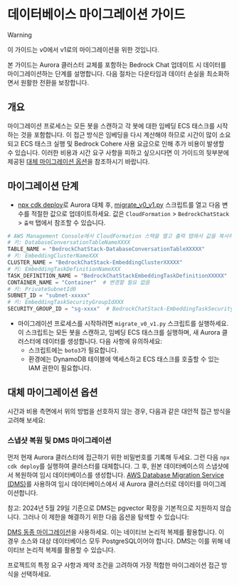 # 데이터베이스 마이그레이션 가이드

> [!Warning]
> 이 가이드는 v0에서 v1로의 마이그레이션을 위한 것입니다.

본 가이드는 Aurora 클러스터 교체를 포함하는 Bedrock Chat 업데이트 시 데이터를 마이그레이션하는 단계를 설명합니다. 다음 절차는 다운타임과 데이터 손실을 최소화하면서 원활한 전환을 보장합니다.

## 개요

마이그레이션 프로세스는 모든 봇을 스캔하고 각 봇에 대한 임베딩 ECS 태스크를 시작하는 것을 포함합니다. 이 접근 방식은 임베딩을 다시 계산해야 하므로 시간이 많이 소요되고 ECS 태스크 실행 및 Bedrock Cohere 사용 요금으로 인해 추가 비용이 발생할 수 있습니다. 이러한 비용과 시간 요구 사항을 피하고 싶으시다면 이 가이드의 뒷부분에 제공된 [대체 마이그레이션 옵션](#alternative-migration-options)을 참조하시기 바랍니다.

## 마이그레이션 단계

- [npx cdk deploy](../README.md#deploy-using-cdk)로 Aurora 대체 후, [migrate_v0_v1.py](./migrate_v0_v1.py) 스크립트를 열고 다음 변수를 적절한 값으로 업데이트하세요. 값은 `CloudFormation` > `BedrockChatStack` > `출력` 탭에서 참조할 수 있습니다.

```py
# AWS Management Console에서 CloudFormation 스택을 열고 출력 탭에서 값을 복사하세요.
# 키: DatabaseConversationTableNameXXXX
TABLE_NAME = "BedrockChatStack-DatabaseConversationTableXXXXX"
# 키: EmbeddingClusterNameXXX
CLUSTER_NAME = "BedrockChatStack-EmbeddingClusterXXXXX"
# 키: EmbeddingTaskDefinitionNameXXX
TASK_DEFINITION_NAME = "BedrockChatStackEmbeddingTaskDefinitionXXXXX"
CONTAINER_NAME = "Container"  # 변경할 필요 없음
# 키: PrivateSubnetId0
SUBNET_ID = "subnet-xxxxx"
# 키: EmbeddingTaskSecurityGroupIdXXX
SECURITY_GROUP_ID = "sg-xxxx"  # BedrockChatStack-EmbeddingTaskSecurityGroupXXXXX
```

- 마이그레이션 프로세스를 시작하려면 `migrate_v0_v1.py` 스크립트를 실행하세요. 이 스크립트는 모든 봇을 스캔하고, 임베딩 ECS 태스크를 실행하며, 새 Aurora 클러스터에 데이터를 생성합니다. 다음 사항에 유의하세요:
  - 스크립트에는 `boto3`가 필요합니다.
  - 환경에는 DynamoDB 테이블에 액세스하고 ECS 태스크를 호출할 수 있는 IAM 권한이 필요합니다.

## 대체 마이그레이션 옵션

시간과 비용 측면에서 위의 방법을 선호하지 않는 경우, 다음과 같은 대안적 접근 방식을 고려해 보세요:

### 스냅샷 복원 및 DMS 마이그레이션

먼저 현재 Aurora 클러스터에 접근하기 위한 비밀번호를 기록해 두세요. 그런 다음 `npx cdk deploy`를 실행하여 클러스터를 대체합니다. 그 후, 원본 데이터베이스의 스냅샷에서 복원하여 임시 데이터베이스를 생성합니다.
[AWS Database Migration Service (DMS)](https://aws.amazon.com/dms/)를 사용하여 임시 데이터베이스에서 새 Aurora 클러스터로 데이터를 마이그레이션합니다.

참고: 2024년 5월 29일 기준으로 DMS는 pgvector 확장을 기본적으로 지원하지 않습니다. 그러나 이 제한을 해결하기 위한 다음 옵션을 탐색할 수 있습니다:

[DMS 동종 마이그레이션](https://docs.aws.amazon.com/dms/latest/userguide/dm-migrating-data.html)을 사용하세요. 이는 네이티브 논리적 복제를 활용합니다. 이 경우 소스와 대상 데이터베이스 모두 PostgreSQL이어야 합니다. DMS는 이를 위해 네이티브 논리적 복제를 활용할 수 있습니다.

프로젝트의 특정 요구 사항과 제약 조건을 고려하여 가장 적합한 마이그레이션 접근 방식을 선택하세요.